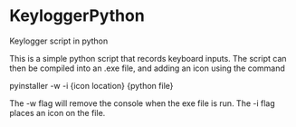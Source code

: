 # KeyloggerPython
Keylogger script in python

This is a simple python script that records keyboard inputs.
The script can then be compiled into an .exe file, and adding an icon using the command

pyinstaller -w -i {icon location} {python file}

The -w flag will remove the console when the exe file is run. The -i flag places an icon on the file.

